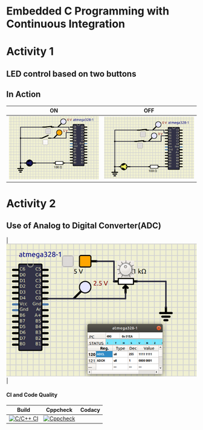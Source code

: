 # Embedded C Programming with Continuous Integration 

# Activity 1

## LED control based on two buttons 

## In Action

|ON|OFF|
|:--:|:--:|
|![ON](https://github.com/NalinBharathiEaswaramoorthy/StepIn_Embedded_C/blob/main/simulation/Activity1_OFF.png)|![OFF](https://github.com/NalinBharathiEaswaramoorthy/StepIn_Embedded_C/blob/main/simulation/Activity1_ON.png)|

# Activity 2

## Use of Analog to Digital Converter(ADC)
|![ADC](https://github.com/NalinBharathiEaswaramoorthy/StepIn_Embedded_C/blob/main/simulation/Activity2.png)|

#### CI and Code Quality

|Build|Cppcheck|Codacy|
|:--:|:--:|:--:|
|[![C/C++ CI](https://github.com/NalinBharathiEaswaramoorthy/StepIn_Embedded_C/actions/workflows/compile.yml/badge.svg)](https://github.com/NalinBharathiEaswaramoorthy/StepIn_Embedded_C/actions/workflows/compile.yml)|[![Cppcheck](https://github.com/NalinBharathiEaswaramoorthy/StepIn_Embedded_C/actions/workflows/cpp-check.yml/badge.svg)](https://github.com/NalinBharathiEaswaramoorthy/StepIn_Embedded_C/actions/workflows/cpp-check.yml)||
